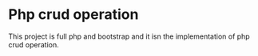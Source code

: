 # Php crud operation

This project is full php and bootstrap and it isn the implementation of php crud operation.
